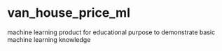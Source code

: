 # van_house_price_ml
machine learning product for educational purpose to demonstrate basic machine learning knowledge

